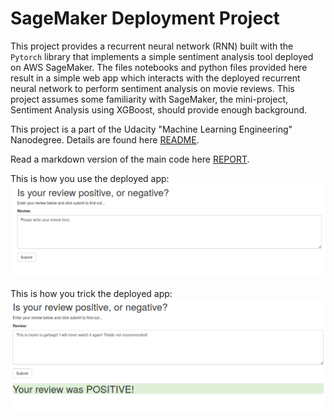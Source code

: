 # SageMaker Deployment Project

This project provides a recurrent neural network (RNN) built with the `Pytorch` library that implements a simple sentiment analysis tool deployed on AWS SageMaker. The files notebooks and python files provided here result in a simple web app which interacts with the deployed recurrent neural network to perform sentiment analysis on movie reviews. This project assumes some familiarity with SageMaker, the mini-project, Sentiment Analysis using XGBoost, should provide enough background.

This project is a part of the Udacity "Machine Learning Engineering" Nanodegree. Details are found here [README](https://github.com/udacity/sagemaker-deployment/tree/master/README.md).


Read a markdown version of the main code here [REPORT](https://github.com/MariosTsatsos/aws_sentiment_analysis/blob/screenshots/report.md).






This is how you use the deployed app:
![Image of WebApp1](https://github.com/MariosTsatsos/aws_sentiment_analysis/blob/screenshots/img/Screenshot1.png)

This is how you trick the deployed app:
![Image of WebApp2](https://github.com/MariosTsatsos/aws_sentiment_analysis/blob/screenshots/img/Screenshot2.png)

